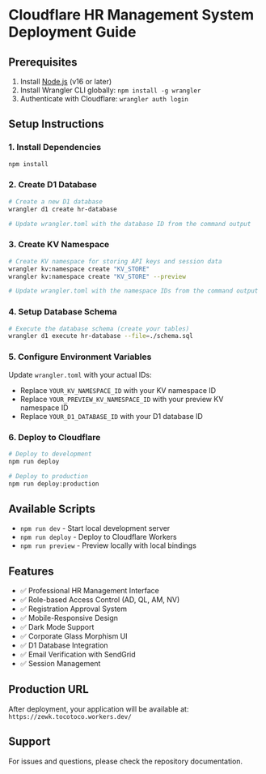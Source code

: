 # Cloudflare HR Management System Deployment Guide

## Prerequisites
1. Install [Node.js](https://nodejs.org/) (v16 or later)
2. Install Wrangler CLI globally: `npm install -g wrangler`
3. Authenticate with Cloudflare: `wrangler auth login`

## Setup Instructions

### 1. Install Dependencies
```bash
npm install
```

### 2. Create D1 Database
```bash
# Create a new D1 database
wrangler d1 create hr-database

# Update wrangler.toml with the database ID from the command output
```

### 3. Create KV Namespace
```bash
# Create KV namespace for storing API keys and session data
wrangler kv:namespace create "KV_STORE"
wrangler kv:namespace create "KV_STORE" --preview

# Update wrangler.toml with the namespace IDs from the command output
```

### 4. Setup Database Schema
```bash
# Execute the database schema (create your tables)
wrangler d1 execute hr-database --file=./schema.sql
```

### 5. Configure Environment Variables
Update `wrangler.toml` with your actual IDs:
- Replace `YOUR_KV_NAMESPACE_ID` with your KV namespace ID
- Replace `YOUR_PREVIEW_KV_NAMESPACE_ID` with your preview KV namespace ID  
- Replace `YOUR_D1_DATABASE_ID` with your D1 database ID

### 6. Deploy to Cloudflare
```bash
# Deploy to development
npm run deploy

# Deploy to production
npm run deploy:production
```

## Available Scripts
- `npm run dev` - Start local development server
- `npm run deploy` - Deploy to Cloudflare Workers
- `npm run preview` - Preview locally with local bindings

## Features
- ✅ Professional HR Management Interface
- ✅ Role-based Access Control (AD, QL, AM, NV)
- ✅ Registration Approval System
- ✅ Mobile-Responsive Design
- ✅ Dark Mode Support
- ✅ Corporate Glass Morphism UI
- ✅ D1 Database Integration
- ✅ Email Verification with SendGrid
- ✅ Session Management

## Production URL
After deployment, your application will be available at:
`https://zewk.tocotoco.workers.dev/`

## Support
For issues and questions, please check the repository documentation.